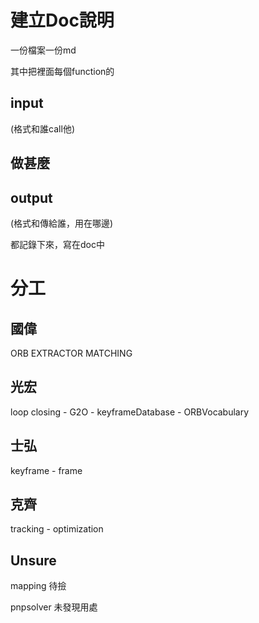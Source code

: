 # 建立Doc說明

一份檔案一份md

其中把裡面每個function的

## input
  (格式和誰call他)
## 做甚麼
  
## output
  (格式和傳給誰，用在哪邊)
  
都記錄下來，寫在doc中

# 分工
## 國偉
ORB EXTRACTOR MATCHING 

## 光宏
loop closing - G2O - keyframeDatabase - ORBVocabulary 

## 士弘
keyframe - frame 

## 克齊
tracking - optimization 

## Unsure
mapping 待撿

pnpsolver 未發現用處
